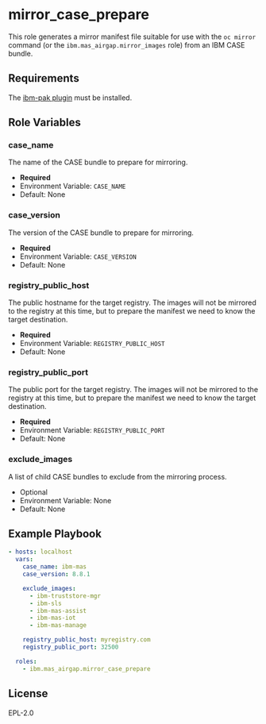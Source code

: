 mirror_case_prepare
===============================================================================
This role generates a mirror manifest file suitable for use with the `oc mirror` command (or the `ibm.mas_airgap.mirror_images` role) from an IBM CASE bundle.

Requirements
-------------------------------------------------------------------------------
The [ibm-pak plugin](https://github.com/IBM/ibm-pak-plugin) must be installed.


Role Variables
-------------------------------------------------------------------------------
### case_name
The name of the CASE bundle to prepare for mirroring.

- **Required**
- Environment Variable: `CASE_NAME`
- Default: None

### case_version
The version of the CASE bundle to prepare for mirroring.

- **Required**
- Environment Variable: `CASE_VERSION`
- Default: None

### registry_public_host
The public hostname for the target registry.  The images will not be mirrored to the registry at this time, but to prepare the manifest we need to know the target destination.

- **Required**
- Environment Variable: `REGISTRY_PUBLIC_HOST`
- Default: None

### registry_public_port
The public port for the target registry.  The images will not be mirrored to the registry at this time, but to prepare the manifest we need to know the target destination.

- **Required**
- Environment Variable: `REGISTRY_PUBLIC_PORT`
- Default: None

### exclude_images
A list of child CASE bundles to exclude from the mirroring process.

- Optional
- Environment Variable: None
- Default: None


Example Playbook
-------------------------------------------------------------------------------

```yaml
- hosts: localhost
  vars:
    case_name: ibm-mas
    case_version: 8.8.1

    exclude_images:
      - ibm-truststore-mgr
      - ibm-sls
      - ibm-mas-assist
      - ibm-mas-iot
      - ibm-mas-manage

    registry_public_host: myregistry.com
    registry_public_port: 32500

  roles:
    - ibm.mas_airgap.mirror_case_prepare
```


License
-------

EPL-2.0
